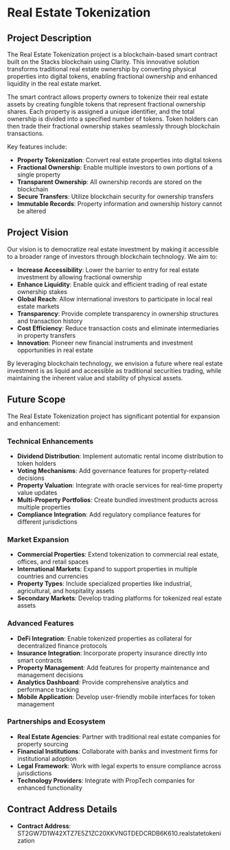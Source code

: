 # Real Estate Tokenization

## Project Description

The Real Estate Tokenization project is a blockchain-based smart contract built on the Stacks blockchain using Clarity. This innovative solution transforms traditional real estate ownership by converting physical properties into digital tokens, enabling fractional ownership and enhanced liquidity in the real estate market.

The smart contract allows property owners to tokenize their real estate assets by creating fungible tokens that represent fractional ownership shares. Each property is assigned a unique identifier, and the total ownership is divided into a specified number of tokens. Token holders can then trade their fractional ownership stakes seamlessly through blockchain transactions.

Key features include:
- **Property Tokenization**: Convert real estate properties into digital tokens
- **Fractional Ownership**: Enable multiple investors to own portions of a single property
- **Transparent Ownership**: All ownership records are stored on the blockchain
- **Secure Transfers**: Utilize blockchain security for ownership transfers
- **Immutable Records**: Property information and ownership history cannot be altered

## Project Vision

Our vision is to democratize real estate investment by making it accessible to a broader range of investors through blockchain technology. We aim to:

- **Increase Accessibility**: Lower the barrier to entry for real estate investment by allowing fractional ownership
- **Enhance Liquidity**: Enable quick and efficient trading of real estate ownership stakes
- **Global Reach**: Allow international investors to participate in local real estate markets
- **Transparency**: Provide complete transparency in ownership structures and transaction history
- **Cost Efficiency**: Reduce transaction costs and eliminate intermediaries in property transfers
- **Innovation**: Pioneer new financial instruments and investment opportunities in real estate

By leveraging blockchain technology, we envision a future where real estate investment is as liquid and accessible as traditional securities trading, while maintaining the inherent value and stability of physical assets.

## Future Scope

The Real Estate Tokenization project has significant potential for expansion and enhancement:

### Technical Enhancements
- **Dividend Distribution**: Implement automatic rental income distribution to token holders
- **Voting Mechanisms**: Add governance features for property-related decisions
- **Property Valuation**: Integrate with oracle services for real-time property value updates
- **Multi-Property Portfolios**: Create bundled investment products across multiple properties
- **Compliance Integration**: Add regulatory compliance features for different jurisdictions

### Market Expansion
- **Commercial Properties**: Extend tokenization to commercial real estate, offices, and retail spaces
- **International Markets**: Expand to support properties in multiple countries and currencies
- **Property Types**: Include specialized properties like industrial, agricultural, and hospitality assets
- **Secondary Markets**: Develop trading platforms for tokenized real estate assets

### Advanced Features
- **DeFi Integration**: Enable tokenized properties as collateral for decentralized finance protocols
- **Insurance Integration**: Incorporate property insurance directly into smart contracts
- **Property Management**: Add features for property maintenance and management decisions
- **Analytics Dashboard**: Provide comprehensive analytics and performance tracking
- **Mobile Application**: Develop user-friendly mobile interfaces for token management

### Partnerships and Ecosystem
- **Real Estate Agencies**: Partner with traditional real estate companies for property sourcing
- **Financial Institutions**: Collaborate with banks and investment firms for institutional adoption
- **Legal Framework**: Work with legal experts to ensure compliance across jurisdictions
- **Technology Providers**: Integrate with PropTech companies for enhanced functionality

## Contract Address Details
- **Contract Address**: ST2GW7D1W42XTZ7E5Z1ZC20XKVNGTDEDCRDB6K610.realstatetokenization